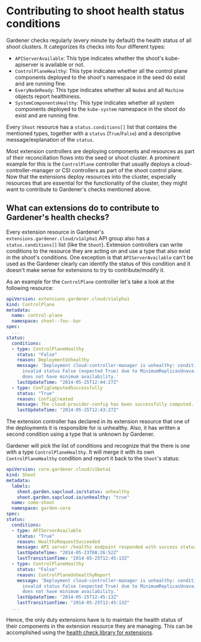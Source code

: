 # Contributing to shoot health status conditions

Gardener checks regularly (every minute by default) the health status of all shoot clusters.
It categorizes its checks into four different types:

* `APIServerAvailable`: This type indicates whether the shoot's kube-apiserver is available or not.
* `ControlPlaneHealthy`: This type indicates whether all the control plane components deployed to the shoot's namespace in the seed do exist and are running fine.
* `EveryNodeReady`: This type indicates whether all `Node`s and all `Machine` objects report healthiness.
* `SystemComponentsHealthy`: This type indicates whether all system components deployed to the `kube-system` namespace in the shoot do exist and are running fine.

Every `Shoot` resource has a `status.conditions[]` list that contains the mentioned types, together with a `status` (`True`/`False`) and a descriptive message/explanation of the `status`.

Most extension controllers are deploying components and resources as part of their reconciliation flows into the seed or shoot cluster.
A prominent example for this is the `ControlPlane` controller that usually deploys a cloud-controller-manager or CSI controllers as part of the shoot control plane.
Now that the extensions deploy resources into the cluster, especially resources that are essential for the functionality of the cluster, they might want to contribute to Gardener's checks mentioned above.

## What can extensions do to contribute to Gardener's health checks?

Every extension resource in Gardener's `extensions.gardener.cloud/v1alpha1` API group also has a `status.conditions[]` list (like the `Shoot`).
Extension controllers can write conditions to the resource they are acting on and use a type that also exist in the shoot's conditions.
One exception is that `APIServerAvailable` can't be used as the Gardener clearly can identify the status of this condition and it doesn't make sense for extensions to try to contribute/modify it.

As an example for the `ControlPlane` controller let's take a look at the following resource:

```yaml
apiVersion: extensions.gardener.cloud/v1alpha1
kind: ControlPlane
metadata:
  name: control-plane
  namespace: shoot--foo--bar
spec:
  ...
status:
  conditions:
  - type: ControlPlaneHealthy
    status: "False"
    reason: DeploymentUnhealthy
    message: 'Deployment cloud-controller-manager is unhealthy: condition "Available" has
      invalid status False (expected True) due to MinimumReplicasUnavailable: Deployment
      does not have minimum availability.'
    lastUpdateTime: "2014-05-25T12:44:27Z"
  - type: ConfigComputedSuccessfully
    status: "True"
    reason: ConfigCreated
    message: The cloud-provider-config has been successfully computed.
    lastUpdateTime: "2014-05-25T12:43:27Z"
```

The extension controller has declared in its extension resource that one of the deployments it is responsible for is unhealthy.
Also, it has written a second condition using a type that is unknown by Gardener.

Gardener will pick the list of conditions and recognize that the there is one with a type `ControlPlaneHealthy`.
It will merge it with its own `ControlPlaneHealthy` condition and report it back to the `Shoot`'s status:

```yaml
apiVersion: core.gardener.cloud/v1beta1
kind: Shoot
metadata:
  labels:
    shoot.garden.sapcloud.io/status: unhealthy
    shoot.garden.sapcloud.io/unhealthy: "true"
  name: some-shoot
  namespace: garden-core
spec:
status:
  conditions:
  - type: APIServerAvailable
    status: "True"
    reason: HealthzRequestSucceeded
    message: API server /healthz endpoint responded with success status code. [response_time:31ms]
    lastUpdateTime: "2014-05-23T08:26:52Z"
    lastTransitionTime: "2014-05-25T12:45:13Z"
  - type: ControlPlaneHealthy
    status: "False"
    reason: ControlPlaneUnhealthyReport
    message: 'Deployment cloud-controller-manager is unhealthy: condition "Available" has
      invalid status False (expected True) due to MinimumReplicasUnavailable: Deployment
      does not have minimum availability.'
    lastUpdateTime: "2014-05-25T12:45:13Z"
    lastTransitionTime: "2014-05-25T12:45:13Z"
  ...
```

Hence, the only duty extensions have is to maintain the health status of their components in the extension resource they are managing.
This can be accomplished using the [health check library for extensions](https://github.com/gardener/gardener/blob/master/extensions/docs/healthcheck-library.md).
